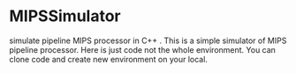 # MIPSSimulator
simulate pipeline MIPS processor in C++ .
This is a simple simulator of MIPS pipeline processor.
Here is just code not the whole environment.
You can clone code and create new environment on your local.

